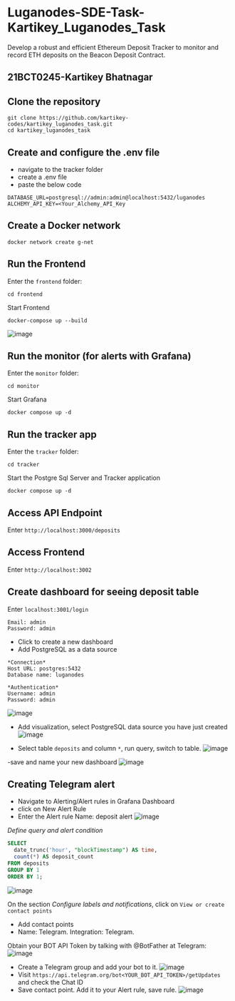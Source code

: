 # Luganodes-SDE-Task-Kartikey_Luganodes_Task
Develop a robust and efficient Ethereum Deposit Tracker to monitor and record ETH deposits on the Beacon Deposit Contract.

## 21BCT0245-Kartikey Bhatnagar

## Clone the repository

```
git clone https://github.com/kartikey-codes/kartikey_luganodes_task.git
cd kartikey_luganodes_task
```
## Create and configure the .env file
- navigate to the tracker folder
- create a .env file
- paste the below code
  
```
DATABASE_URL=postgresql://admin:admin@localhost:5432/luganodes
ALCHEMY_API_KEY=<Your_Alchemy_API_Key
```
## Create a Docker network

```
docker network create g-net
```

## Run the Frontend 

Enter the `frontend` folder:

```
cd frontend
```

Start Frontend

```
docker-compose up --build

```
![image](https://github.com/user-attachments/assets/aa16de7b-e4a8-4043-bca2-3d1263a75a27)


## Run the monitor (for alerts with Grafana)

Enter the `monitor` folder:

```
cd monitor
```

Start Grafana

```
docker compose up -d
```

## Run the tracker app

Enter the `tracker` folder:

```
cd tracker
```
Start the Postgre Sql Server and Tracker application

```
docker compose up -d
```

## Access API Endpoint
Enter `http://localhost:3000/deposits`

## Access Frontend
Enter `http://localhost:3002`

## Create dashboard for seeing deposit table

Enter `localhost:3001/login`

```
Email: admin
Password: admin
```

- Click to create a new dashboard
- Add PostgreSQL as a data source
```
*Connection*
Host URL: postgres:5432
Database name: luganodes

*Authentication*
Username: admin
Password: admin
```
![image](https://github.com/user-attachments/assets/557311f4-477e-4e42-bb96-f830d63e46e4)

- Add visualization, select PostgreSQL data source you have just created
  ![image](https://github.com/user-attachments/assets/cd0690c1-8b10-4dae-b505-ec956866c4d1)

- Select table `deposits` and column `*`, run query, switch to table.
 ![image](https://github.com/user-attachments/assets/120cfb3e-d385-4c3e-8019-9ffeee180fc3)

-save and name your new dashboard
![image](https://github.com/user-attachments/assets/d511ed38-0f45-4456-b257-ec724c1e036f)

## Creating Telegram alert

- Navigate to Alerting/Alert rules in Grafana Dashboard
- click on New Alert Rule
- Enter the Alert rule Name: deposit alert
![image](https://github.com/user-attachments/assets/23cad8dc-1a64-451c-a79a-b7490ad31c75)

_Define query and alert condition_

```sql
SELECT
  date_trunc('hour', "blockTimestamp") AS time,
  count(*) AS deposit_count
FROM deposits
GROUP BY 1
ORDER BY 1;
```

![image](https://github.com/user-attachments/assets/afc5c9cf-9e01-4120-b12a-282c75243041)

On the section _Configure labels and notifications_, click on `View or create contact points`

- Add contact points
- Name: Telegram. Integration: Telegram.

Obtain your BOT API Token by talking with @BotFather at Telegram:
![image](https://github.com/user-attachments/assets/94bdde2c-447c-4874-979b-ec660df024ce)


- Create a Telegram group and add your bot to it.
  ![image](https://github.com/user-attachments/assets/e877d08c-d621-4c99-8b80-3bf0e1c4a115)
- Visit `https://api.telegram.org/bot<YOUR_BOT_API_TOKEN>/getUpdates` and check the Chat ID
- Save contact point. Add it to your Alert rule, save rule.
  ![image](https://github.com/user-attachments/assets/93393072-0042-4401-920c-788e76493898)




